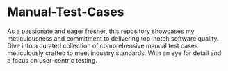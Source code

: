 # Manual-Test-Cases
As a passionate and eager fresher, this repository showcases my meticulousness and commitment to delivering top-notch software quality. Dive into a curated collection of comprehensive manual test cases meticulously crafted to meet industry standards. With an eye for detail and a focus on user-centric testing.
